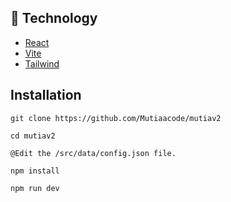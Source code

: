 

## 🤖 Technology
- [React](react.dev)
- [Vite](vitejs.dev) 
- [Tailwind](tailwindcss.com)

## Installation
```
git clone https://github.com/Mutiaacode/mutiav2

cd mutiav2

@Edit the /src/data/config.json file.

npm install

npm run dev
```


